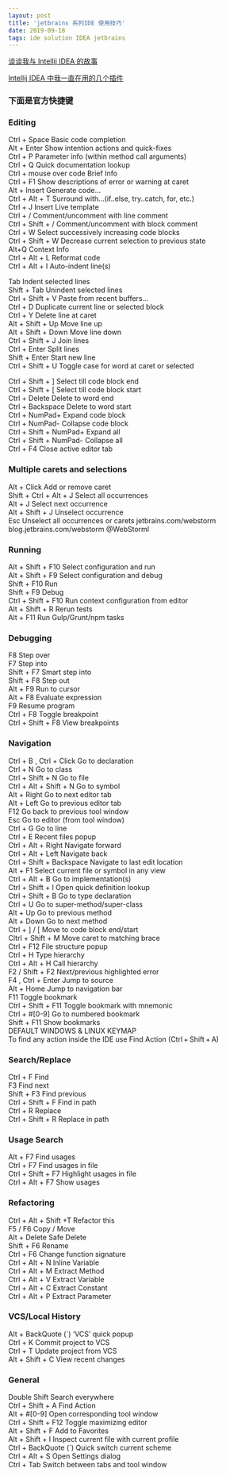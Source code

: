 ```yaml
---  
layout: post  
title: 'jetbrains 系列IDE 使用技巧'  
date: 2019-09-18  
tags: ide solution IDEA jetbrains
---  
```

  
[谈谈我与 Intellij IDEA 的故事](http://mp.weixin.qq.com/s?__biz=MzIzMzgxOTQ5NA==&mid=2247485196&idx=1&sn=9160d260e7f4cf5941f27c884a62e8e5&chksm=e8fe9b05df891213e2ce2b46824f7c67cac7e5be10e84aa8102e9c65edec5cc40a40550ac9a7&scene=21#wechat_redirect)  
  
[Intellij IDEA 中我一直在用的几个插件](https://mp.weixin.qq.com/s/MH0pYF2vAzYZ-IfnIBROpQ)  
  
### 下面是官方快捷键  
### Editing  
Ctrl + Space Basic code completion  
Alt + Enter Show intention actions and quick-fixes  
Ctrl + P Parameter info (within method call arguments)  
Ctrl + Q Quick documentation lookup  
Ctrl + mouse over code Brief Info  
Ctrl + F1 Show descriptions of error or warning at caret  
Alt + Insert Generate code...  
Ctrl + Alt + T Surround with...(if..else, try..catch, for, etc.)  
Ctrl + J Insert Live template  
Ctrl + / Comment/uncomment with line comment  
Ctrl + Shift + / Comment/uncomment with block comment  
Ctrl + W Select successively increasing code blocks  
Ctrl + Shift + W Decrease current selection to previous state  
Alt+Q Context Info   
Ctrl + Alt + L Reformat code  
Ctrl + Alt + I Auto-indent line(s)  
  
Tab Indent selected lines  
Shift + Tab Unindent selected lines  
Ctrl + Shift + V Paste from recent buffers...  
Ctrl + D Duplicate current line or selected block  
Ctrl + Y Delete line at caret  
Alt + Shift + Up Move line up  
Alt + Shift + Down Move line down  
Ctrl + Shift + J Join lines  
Ctrl + Enter Split lines  
Shift + Enter Start new line  
Ctrl + Shift + U Toggle case for word at caret or selected   
  
Ctrl + Shift + ] Select till code block end  
Ctrl + Shift + [ Select till code block start  
Ctrl + Delete Delete to word end  
Ctrl + Backspace Delete to word start  
Ctrl + NumPad+ Expand code block  
Ctrl + NumPad- Collapse code block  
Ctrl + Shift + NumPad+ Expand all  
Ctrl + Shift + NumPad- Collapse all  
Ctrl + F4 Close active editor tab  
  
### Multiple carets and selections   
Alt + Click Add or remove caret  
Shift + Ctrl + Alt + J Select all occurrences  
Alt + J Select next occurrence  
Alt + Shift + J Unselect occurrence  
Esc Unselect all occurrences or carets jetbrains.com/webstorm blog.jetbrains.com/webstorm @WebStormI  
  
### Running  
Alt + Shift + F10 Select configuration and run  
Alt + Shift + F9 Select configuration and debug  
Shift + F10 Run  
Shift + F9 Debug  
Ctrl + Shift + F10 Run context configuration from editor  
Alt + Shift + R Rerun tests  
Alt + F11 Run Gulp/Grunt/npm tasks  
  
### Debugging  
F8 Step over  
F7 Step into  
Shift + F7 Smart step into  
Shift + F8 Step out  
Alt + F9 Run to cursor  
Alt + F8 Evaluate expression  
F9 Resume program  
Ctrl + F8 Toggle breakpoint  
Ctrl + Shift + F8 View breakpoints  
  
### Navigation  
Ctrl + B , Ctrl + Click Go to declaration   
Ctrl + N Go to class  
Ctrl + Shift + N Go to file  
Ctrl + Alt + Shift + N Go to symbol  
Alt + Right Go to next editor tab  
Alt + Left Go to previous editor tab  
F12 Go back to previous tool window  
Esc Go to editor (from tool window)  
Ctrl + G Go to line  
Ctrl + E Recent files popup  
Ctrl + Alt + Right Navigate forward  
Ctrl + Alt + Left Navigate back  
Ctrl + Shift + Backspace Navigate to last edit location  
Alt + F1 Select current file or symbol in any view  
Ctrl + Alt + B Go to implementation(s)  
Ctrl + Shift + I Open quick definition lookup  
Ctrl + Shift + B Go to type declaration  
Ctrl + U Go to super-method/super-class  
Alt + Up Go to previous method  
Alt + Down Go to next method  
Ctrl + ] / [ Move to code block end/start  
Cltrl + Shift + M Move caret to matching brace  
Ctrl + F12 File structure popup  
Ctrl + H Type hierarchy  
Ctrl + Alt + H Call hierarchy  
F2 / Shift + F2 Next/previous highlighted error  
F4 , Ctrl + Enter Jump to source  
Alt + Home Jump to navigation bar  
F11 Toggle bookmark  
Ctrl + Shift + F11 Toggle bookmark with mnemonic  
Ctrl + #[0-9] Go to numbered bookmark  
Shift + F11 Show bookmarks  
DEFAULT WINDOWS & LINUX KEYMAP  
To find any action inside the IDE use Find Action (Ctrl + Shift + A)   
  
### Search/Replace  
Ctrl + F Find  
F3 Find next  
Shift + F3 Find previous  
Ctrl + Shift + F Find in path  
Ctrl + R Replace  
Ctrl + Shift + R Replace in path  
  
### Usage Search  
Alt + F7 Find usages   
Ctrl + F7 Find usages in file  
Ctrl + Shift + F7 Highlight usages in file  
Ctrl + Alt + F7 Show usages  
  
### Refactoring  
Ctrl + Alt + Shift +T Refactor this  
F5 / F6 Copy / Move  
Alt + Delete Safe Delete  
Shift + F6 Rename  
Ctrl + F6 Change function signature  
Ctrl + Alt + N Inline Variable  
Ctrl + Alt + M Extract Method  
Ctrl + Alt + V Extract Variable  
Ctrl + Alt + C Extract Constant   
Ctrl + Alt + P Extract Parameter  
  
### VCS/Local History  
Alt + BackQuote (`) ‘VCS’ quick popup  
Ctrl + K Commit project to VCS  
Ctrl + T Update project from VCS  
Alt + Shift + C View recent changes  
  
### General  
Double Shift Search everywhere  
Ctrl + Shift + A Find Action  
Alt + #[0-9] Open corresponding tool window  
Ctrl + Shift + F12 Toggle maximizing editor  
Alt + Shift + F Add to Favorites  
Alt + Shift + I Inspect current file with current profile  
Ctrl + BackQuote (`) Quick switch current scheme  
Ctrl + Alt + S Open Settings dialog  
Ctrl + Tab Switch between tabs and tool window   
